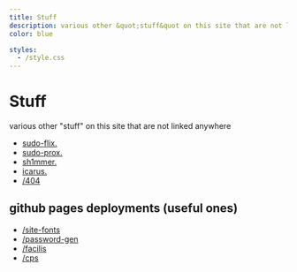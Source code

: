 ```yaml
---
title: Stuff
description: various other &quot;stuff&quot on this site that are not linked in nav 
color: blue

styles:
  - /style.css
---
```


# Stuff
 various other "stuff" on this site that are not linked anywhere

* <a class="no-style socials fli" href="https://sudo-flix.t3rm1n4l.dev/">sudo-flix.</a>
* <a class="no-style socials fli" href="https://sudo-prox.t3rm1n4l.dev/">sudo-prox.</a>
* <a class="no-style socials fli" href="https://sh1mmer.t3rm1n4l.dev/">sh1mmer.</a>
* <a class="no-style socials fli" href="https://icarus.t3rm1n4l.dev/">icarus.</a>
* <a class="no-style socials fli" href="/404/">/404</a>

## github pages deployments (useful ones)
* <a class="no-style socials fli" href="/site-fonts/">/site-fonts</a>
* <a class="no-style socials fli" href="/password-gen/">/password-gen</a>
* <a class="no-style socials fli" href="/facilis/">/facilis</a>
* <a class="no-style socials fli" href="/cps/">/cps</a>

